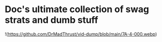 # Doc's ultimate collection of swag strats and dumb stuff

!(https://github.com/DrMadThrust/vid-dump/blob/main/7A-4-000.webp)
